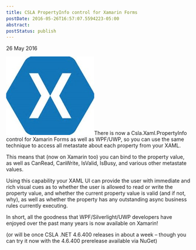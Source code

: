 ```yaml
---
title: CSLA PropertyInfo control for Xamarin Forms
postDate: 2016-05-26T16:57:07.5594223-05:00
abstract: 
postStatus: publish
---
```

26 May 2016

[![th7JTBT6D7](binary/Open-Live-Writer/CSLA-PropertyInfo-control-for-Xamarin-Fo_EDD4/th7JTBT6D7_thumb.jpg "th7JTBT6D7")](binary/Open-Live-Writer/CSLA-PropertyInfo-control-for-Xamarin-Fo_EDD4/th7JTBT6D7_2.jpg)There is now a Csla.Xaml.PropertyInfo control for Xamarin Forms as well as WPF/UWP, so you can use the same technique to access all metastate about each property from your XAML.

This means that (now on Xamarin too) you can bind to the property value, as well as CanRead, CanWrite, IsValid, IsBusy, and various other metastate values.

Using this capability your XAML UI can provide the user with immediate and rich visual cues as to whether the user is allowed to read or write the property value, and whether the current property value is valid (and if not, why), as well as whether the property has any outstanding async business rules currently executing.

In short, all the goodness that WPF/Silverlight/UWP developers have enjoyed over the past many years is now available on Xamarin!

(or will be once CSLA .NET 4.6.400 releases in about a week – though you can try it now with the 4.6.400 prerelease available via NuGet)
